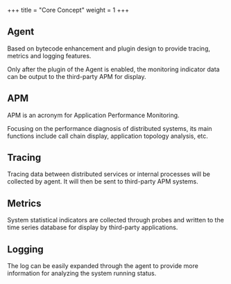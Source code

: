 +++
title = "Core Concept"
weight = 1
+++

## Agent

Based on bytecode enhancement and plugin design to provide tracing, metrics and logging features.

Only after the plugin of the Agent is enabled, the monitoring indicator data can be output to the third-party APM for display.

## APM

APM is an acronym for Application Performance Monitoring.

Focusing on the performance diagnosis of distributed systems, its main functions include call chain display, application topology analysis, etc.

## Tracing

Tracing data between distributed services or internal processes will be collected by agent. It will then be sent to third-party APM systems.

## Metrics

System statistical indicators are collected through probes and written to the time series database for display by third-party applications.

## Logging

The log can be easily expanded through the agent to provide more information for analyzing the system running status.
